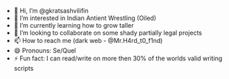 - 👋 Hi, I’m @gkratsashvilifin
- 👀 I’m interested in Indian Antient Wrestling (Oiled)
- 🌱 I’m currently learning how to grow taller
- 💞️ I’m looking to collaborate on some shady partially legal projects
- 📫 How to reach me (dark web - @Mr.H4rd_t0_f1nd)
- 😄 Pronouns: Se/Quel
- ⚡ Fun fact: I can read/write on more then 30% of the worlds valid writing scripts

<!---
gkratsashvilifin/gkratsashvilifin is a ✨ special ✨ repository because its `README.md` (this file) appears on your GitHub profile.
You can click the Preview link to take a look at your changes.
--->
